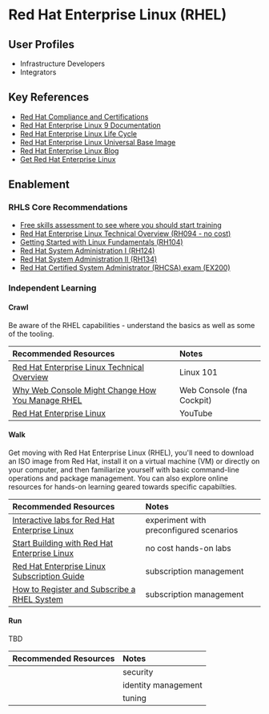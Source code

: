 # Red Hat Enterprise Linux (RHEL)

## User Profiles

* Infrastructure Developers
* Integrators

## Key References

* [Red Hat Compliance and Certifications](https://www.redhat.com/en/solutions/compliance-approach)
* [Red Hat Enterprise Linux 9 Documentation](https://docs.redhat.com/en/documentation/red_hat_enterprise_linux/9)
* [Red Hat Enterprise Linux Life Cycle](https://access.redhat.com/support/policy/updates/errata)
* [Red Hat Enterprise Linux Universal Base Image](https://catalog.redhat.com/software/base-images)
* [Red Hat Enterprise Linux Blog](https://www.redhat.com/en/blog/channel/red-hat-enterprise-linux)
* [Get Red Hat Enterprise Linux](https://skills.ole.redhat.com/en/start)

## Enablement

### RHLS Core Recommendations

* [Free skills assessment to see where you should start training](https://skills.ole.redhat.com/en) 
* [Red Hat Enterprise Linux Technical Overview (RH094 - no cost)](https://www.redhat.com/en/services/training/rh024-red-hat-linux-technical-overview) 
* [Getting Started with Linux Fundamentals (RH104)](https://www.redhat.com/en/services/training/getting-started-with-linux-fundamentals) 
* [Red Hat System Administration I (RH124)](https://www.redhat.com/en/services/training/rh124-red-hat-system-administration-i) 
* [Red Hat System Administration II (RH134)](https://www.redhat.com/en/services/training/rh134-red-hat-system-administration-ii) 
* [Red Hat Certified System Administrator (RHCSA) exam (EX200)](https://www.redhat.com/en/services/training/ex200-red-hat-certified-system-administrator-rhcsa-exam)

### Independent Learning

#### Crawl

Be aware of the RHEL capabilities - understand the basics as well as some of the tooling.

| Recommended Resources | Notes |
| :-------------------- | :---- |
| [Red Hat Enterprise Linux Technical Overview](https://www.redhat.com/en/services/training/rh024-red-hat-linux-technical-overview)| Linux 101 |
| [Why Web Console Might Change How You Manage RHEL](https://www.youtube.com/watch?v=YVrYHpC53bM) | Web Console (fna Cockpit) |
| [Red Hat Enterprise Linux](https://www.youtube.com/@RedHatEnterpriseLinux) | YouTube |

#### Walk

Get moving with Red Hat Enterprise Linux (RHEL), you'll need to download an ISO image from Red Hat, install it on a virtual machine (VM) or directly on your computer, and then familiarize yourself with basic command-line operations and package management. You can also explore online resources for hands-on learning geared towards specific capabilties.

| Recommended Resources | Notes |
| :-------------------- | :---- |
| [Interactive labs for Red Hat Enterprise Linux](https://www.redhat.com/en/interactive-labs/enterprise-linux) | experiment with preconfigured scenarios |
| [Start Building with Red Hat Enterprise Linux](https://developers.redhat.com/products/rhel/getting-started#iamnewtoredhatenterpriselinux) |  no cost hands-on labs |
| [Red Hat Enterprise Linux Subscription Guide](https://www.redhat.com/en/resources/red-hat-enterprise-linux-subscription-guide#section-1) | subscription management |
| [How to Register and Subscribe a RHEL System](https://access.redhat.com/solutions/253273) | subscription management|

#### Run

TBD

| Recommended Resources | Notes |
| :-------------------- | :---- |
| | security |
| | identity management |
| | tuning |
